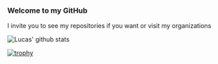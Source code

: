### Welcome to my GitHub
I invite you to see my repositories if you want or visit my organizations

![Lucas' github stats](https://github-readme-stats.vercel.app/api?username=absucc&show_icons=true&theme=radical)

[![trophy](https://github-profile-trophy.vercel.app/?username=absucc&theme=onedark)](https://github.com/ryo-ma/github-profile-trophy)
